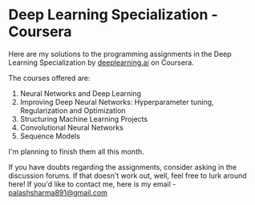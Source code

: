 # Deep Learning Specialization - Coursera

Here are my solutions to the programming assignments in the Deep Learning Specialization by [deeplearning.ai](https://www.deeplearning.ai/) on Coursera.


The courses offered are:
1. Neural Networks and Deep Learning
2. Improving Deep Neural Networks: Hyperparameter tuning, Regularization and Optimization
3. Structuring Machine Learning Projects
4. Convolutional Neural Networks
5. Sequence Models

I'm planning to finish them all this month.

If you have doubts regarding the assignments, consider asking in the discussion forums. If that doesn't work out, well, feel free to lurk around here! If you'd like to contact me, here is my email - palashsharma891@gmail.com
